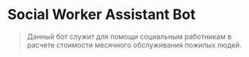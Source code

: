 # Social Worker Assistant Bot

> Данный бот служит для помощи социальным работникам в расчете стоимости месячного обслуживания пожилых людей.